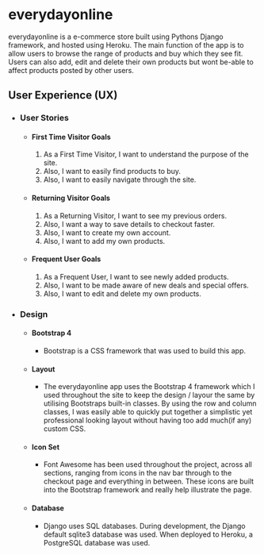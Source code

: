 # everydayonline

everydayonline is a e-commerce store built using Pythons Django framework, and hosted using Heroku.
The main function of the app is to allow users to browse the range of products and buy which they 
see fit. Users can also add, edit and delete their own products but wont be-able to affect products
posted by other users.

## User Experience (UX)
- ### User Stories
    - #### First Time Visitor Goals
        1. As a First Time Visitor, I want to understand the purpose of the site.
        2. Also, I want to easily find products to buy.
        3. Also, I want to easily navigate through the site.
        
    - #### Returning Visitor Goals
        1. As a Returning Visitor, I want to see my previous orders.
        2. Also, I want a way to save details to checkout faster.
        3. Also, I want to create my own account.
        4. Also, I want to add my own products.

    - #### Frequent User Goals
        1. As a Frequent User, I want to see newly added products.
        2. Also, I want to be made aware of new deals and special offers.
        3. Also, I want to edit and delete my own products.

- ### Design
    - #### Bootstrap 4
        - Bootstrap is a CSS framework that was used to build this app. 

    - #### Layout
        - The everydayonline app uses the Bootstrap 4 framework which I used throughout the site to keep the
        design / layour the same by utilising Bootstraps built-in classes. By using the row and column classes,
        I was easily able to quickly put together a simplistic yet professional looking layout without having 
        too add much(if any) custom CSS.

    - #### Icon Set
        - Font Awesome has been used throughout the project, across all sections, ranging from icons in the 
        nav bar through to the checkout page and everything in between. These icons are built into the Bootstrap
        framework and really help illustrate the page.

    - #### Database
        - Django uses SQL databases. During development, the Django default sqlite3 database was used. When deployed 
        to Heroku, a PostgreSQL database was used.